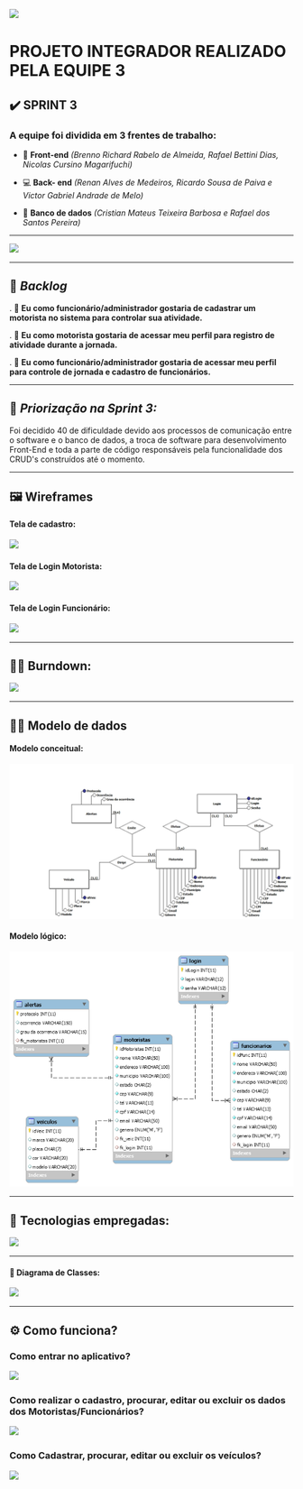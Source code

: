![](https://github.com/DevSlim001/PI_2020.2/blob/master/logotipocomum.jpg)


# PROJETO INTEGRADOR REALIZADO PELA EQUIPE 3
## :heavy_check_mark: SPRINT 3

### A equipe foi dividida em 3 frentes de trabalho:

- :art: **Front-end** *(Brenno Richard Rabelo de Almeida, Rafael Bettini Dias, Nicolas Cursino Magarifuchi)*

- :computer: **Back- end** *(Renan Alves de Medeiros, Ricardo Sousa de Paiva e Victor Gabriel Andrade de Melo)*

- :floppy_disk: **Banco de dados** *(Cristian Mateus Teixeira Barbosa e Rafael dos Santos Pereira)*


--------------------------------------------------------------------------------------------------------------------

![](https://github.com/DevSlim001/PI_2020.2/blob/master/card3.png)

--------------------------------------------------------------------------------------------------------------------
## :bookmark: **_Backlog_**

. :scroll: **Eu como funcionário/administrador gostaria de cadastrar um motorista no sistema para controlar sua atividade.**

. :scroll: **Eu como motorista gostaria de acessar meu perfil para registro de atividade durante a jornada.**

. :scroll: **Eu como funcionário/administrador gostaria de acessar meu perfil para controle de jornada e cadastro de funcionários.**

--------------------------------------------------------------------------------------------------------------------

## :dart: **_Priorização na Sprint 3:_**

Foi decidido 40 de dificuldade devido aos processos de comunicação entre o software e o banco de dados, a troca de software para desenvolvimento Front-End e toda a parte de código responsáveis pela funcionalidade dos CRUD's construídos até o momento.

--------------------------------------------------------------------------------------------------------------------
## :framed_picture: Wireframes 

#### Tela de cadastro:
![](https://github.com/DevSlim001/PI_2020.2/blob/Sprint1/tela%20de%20cadastro.png)


#### Tela de Login Motorista:
![](https://github.com/DevSlim001/PI_2020.2/blob/Sprint1/Tela%20motorista.png)

#### Tela de Login Funcionário:

![](https://github.com/DevSlim001/PI_2020.2/blob/Sprint1/Tela%20administrador.png)


--------------------------------------------------------------------------------------------------------------------

## :running_man: Burndown:

 ![](https://github.com/DevSlim001/PI_2020.2/blob/sprint2/assets/PrintBurndown.png)



--------------------------------------------------------------------------------------------------------------------

## :man_technologist: Modelo de dados

#### Modelo conceitual:

![](https://github.com/DevSlim001/PI_2020.2/blob/Sprint0/modeloconceitual.jpg)


#### Modelo lógico:

![](https://github.com/DevSlim001/PI_2020.2/blob/Sprint0/Modelo%20lógico.png)

--------------------------------------------------------------------------------------------------------------------

## :rocket: Tecnologias empregadas:
 
![](https://github.com/DevSlim001/PI_2020.2/blob/master/tecnology.png)

--------------------------------------------------------------------------------------------------------------------

#### :tea: Diagrama de Classes:

![](https://github.com/DevSlim001/PI_2020.2/blob/sprint2/diagramaclasses.png)

--------------------------------------------------------------------------------------------------------------------
## :gear: Como funciona?

### Como entrar no aplicativo?

![](https://github.com/DevSlim001/PI_2020.2/blob/sprint2/Entrar%20no%20app.gif)


### Como realizar o cadastro, procurar, editar ou excluir os dados dos Motoristas/Funcionários?

![](https://github.com/DevSlim001/PI_2020.2/blob/sprint2/CrudMotoristaFuncionário.gif)


### Como Cadastrar, procurar, editar ou excluir os veículos?

![](https://github.com/DevSlim001/PI_2020.2/blob/sprint2/CrudVeículos.gif)
